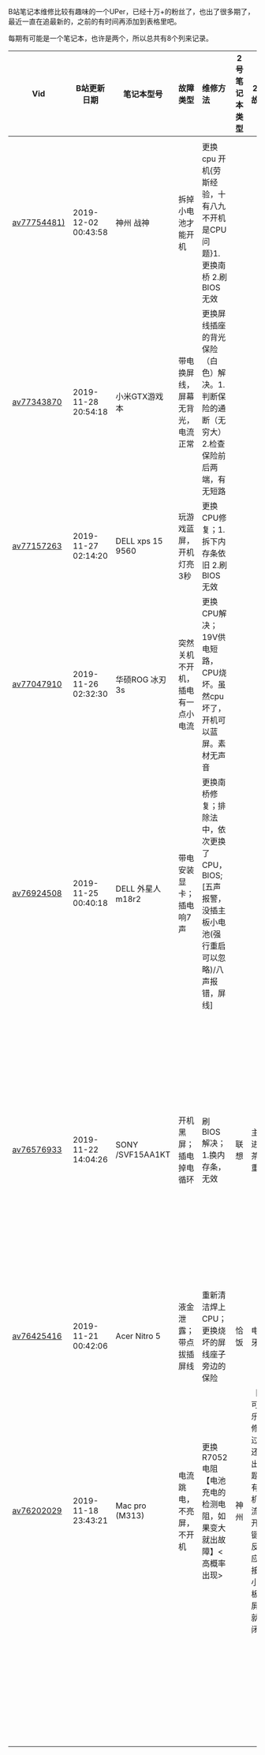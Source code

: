 [笔记本维修厮]: https://space.bilibili.com/382666849	"笔记本维修"



B站笔记本维修比较有趣味的一个UPer，已经十万+的粉丝了，也出了很多期了，最近一直在追最新的，之前的有时间再添加到表格里吧。

每期有可能是一个笔记本，也许是两个，所以总共有8个列来记录。

| Vid                                                      | B站更新日期         | 笔记本型号        | 故障类型                         | 维修方法                                                     | 2号笔记本类型 | 2号故障                                                      | 2号维修方法                                                  |
| -------------------------------------------------------- | ------------------- | ----------------- | -------------------------------- | :----------------------------------------------------------- | ------------- | ------------------------------------------------------------ | ------------------------------------------------------------ |
|                                                          |                     |                   |                                  |                                                              |               |                                                              |                                                              |
| [av77754481)](https://www.bilibili.com/video/av77754481) | 2019-12-02 00:43:58 | 神州 战神         | 拆掉小电池才能开机               | 更换cpu 开机{劳斯经验，十有八九不开机是CPU问题}1.更换南桥 2.刷BIOS 无效 |               |                                                              |                                                              |
| [av77343870](https://www.bilibili.com/video/av77343870)  | 2019-11-28 20:54:18 | 小米GTX游戏本     | 带电换屏线，屏幕无背光，电流正常 | 更换屏线插座的背光保险（白色）解决。1.判断保险的通断（无穷大） 2.检查保险前后两端，有无短路 |               |                                                              | 摘胡柚，水视频                                               |
| [av77157263](https://www.bilibili.com/video/av77157263)  | 2019-11-27 02:14:20 | DELL xps 15 9560  | 玩游戏蓝屏，开机灯亮3秒          | 更换CPU修复；1.拆下内存条依旧 2.刷BIOS 无效                  |               |                                                              |                                                              |
| [av77047910](https://www.bilibili.com/video/av77047910)  | 2019-11-26 02:32:30 | 华硕ROG 冰刃3s    | 突然关机不开机，插电有一点小电流 | 更换CPU解决；19V供电短路，CPU烧坏。虽然cpu坏了，开机可以蓝屏。素材无声音 |               |                                                              |                                                              |
| [av76924508](https://www.bilibili.com/video/av76924508)  | 2019-11-25 00:40:18 | DELL 外星人 m18r2 | 带电安装显卡；插电响7声          | 更换南桥修复；排除法中，依次更换了CPU，BIOS;[五声报警，没插主板小电池(强行重启可以忽略)/八声报错，屏线] |               |                                                              |                                                              |
| [av76576933](https://www.bilibili.com/video/av76576933)  | 2019-11-22 14:04:26 | SONY /SVF15AA1KT  | 开机黑屏；插电掉电循环           | 刷BIOS 解决；1.换内存条，无效                                | 联想          | 主板进奶茶严重                                               | 【暂未修好】1.清洁后，检测电感和滤波电龙有没有短路 2.移除短路电阻 3.重新加焊（0.27电流不跳） 4.内存颗粒有腐蚀，重焊（0.9电流不跳） |
| [av76425416](https://www.bilibili.com/video/av76425416)  | 2019-11-21 00:42:06 | Acer Nitro 5      | 液金泄露；带点拔插屏线           | 重新清洁焊上CPU；更换烧坏的屏线座子旁边的保险                | 恰饭          | 电动牙刷                                                     |                                                              |
| [av76202029](https://www.bilibili.com/video/av76202029)  | 2019-11-18 23:43:21 | Mac pro (M313)    | 电流跳电，不亮屏，不开机         | 更换R7052电阻【电池充电的检测电阻，如果变大就出故障】<高概率出现> | 神州          | 【进可乐，修过，还会出问题】有待机电流，开机键没反应，接上小板，屏幕就关闭 | **排除法开机，排除问题硬件**霍尔开关没有3.3v电压，飞线大法解决 |
|                                                          |                     |                   |                                  |                                                              |               |                                                              |                                                              |
|                                                          |                     |                   |                                  |                                                              |               |                                                              |                                                              |
|                                                          |                     |                   |                                  |                                                              |               |                                                              |                                                              |
|                                                          |                     |                   |                                  |                                                              |               |                                                              |                                                              |
|                                                          |                     |                   |                                  |                                                              |               |                                                              |                                                              |
|                                                          |                     |                   |                                  |                                                              |               |                                                              |                                                              |
|                                                          |                     |                   |                                  |                                                              |               |                                                              |                                                              |
|                                                          |                     |                   |                                  |                                                              |               |                                                              |                                                              |
|                                                          |                     |                   |                                  |                                                              |               |                                                              |                                                              |
|                                                          |                     |                   |                                  |                                                              |               |                                                              |                                                              |
|                                                          |                     |                   |                                  |                                                              |               |                                                              |                                                              |
|                                                          |                     |                   |                                  |                                                              |               |                                                              |                                                              |
|                                                          |                     |                   |                                  |                                                              |               |                                                              |                                                              |
|                                                          |                     |                   |                                  |                                                              |               |                                                              |                                                              |
|                                                          |                     |                   |                                  |                                                              |               |                                                              |                                                              |
|                                                          |                     |                   |                                  |                                                              |               |                                                              |                                                              |
|                                                          |                     |                   |                                  |                                                              |               |                                                              |                                                              |
|                                                          |                     |                   |                                  |                                                              |               |                                                              |                                                              |
|                                                          |                     |                   |                                  |                                                              |               |                                                              |                                                              |
|                                                          |                     |                   |                                  |                                                              |               |                                                              |                                                              |
|                                                          |                     |                   |                                  |                                                              |               |                                                              |                                                              |
|                                                          |                     |                   |                                  |                                                              |               |                                                              |                                                              |
|                                                          |                     |                   |                                  |                                                              |               |                                                              |                                                              |
|                                                          |                     |                   |                                  |                                                              |               |                                                              |                                                              |
|                                                          |                     |                   |                                  |                                                              |               |                                                              |                                                              |
|                                                          |                     |                   |                                  |                                                              |               |                                                              |                                                              |
|                                                          |                     |                   |                                  |                                                              |               |                                                              |                                                              |
|                                                          |                     |                   |                                  |                                                              |               |                                                              |                                                              |
|                                                          |                     |                   |                                  |                                                              |               |                                                              |                                                              |
|                                                          |                     |                   |                                  |                                                              |               |                                                              |                                                              |
|                                                          |                     |                   |                                  |                                                              |               |                                                              |                                                              |
|                                                          |                     |                   |                                  |                                                              |               |                                                              |                                                              |
|                                                          |                     |                   |                                  |                                                              |               |                                                              |                                                              |
|                                                          |                     |                   |                                  |                                                              |               |                                                              |                                                              |
|                                                          |                     |                   |                                  |                                                              |               |                                                              |                                                              |
|                                                          |                     |                   |                                  |                                                              |               |                                                              |                                                              |
|                                                          |                     |                   |                                  |                                                              |               |                                                              |                                                              |

